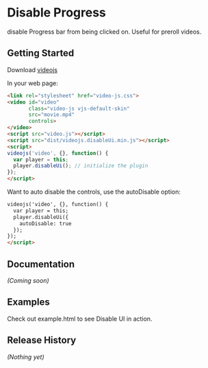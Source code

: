 # Disable Progress

disable Progress bar from being clicked on.  Useful for preroll videos.

## Getting Started
Download [videojs](http://www.videojs.com/)

In your web page:

```html
<link rel="stylesheet" href="video-js.css">
<video id="video"
       class="video-js vjs-default-skin"
       src="movie.mp4"
       controls>
</video>
<script src="video.js"></script>
<script src="dist/videojs.disableUi.min.js"></script>
<script>
videojs('video', {}, function() {
  var player = this;
  player.disableUi(); // initialize the plugin
});
</script>
```

Want to auto disable the controls, use the autoDisable option:

```html
videojs('video', {}, function() {
  var player = this;
  player.disableUi({
    autoDisable: true
  });
});
</script>
```

## Documentation
_(Coming soon)_

## Examples
Check out example.html to see Disable UI in action.

## Release History
_(Nothing yet)_
